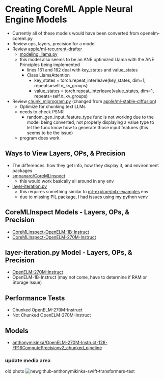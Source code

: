 # Creating CoreML Apple Neural Engine Models
- Currently all of these models would have been converted from openelm-coreml.py
- Review ops, layers, precision for a model
- Review [apple/ml-recurrent-drafter](https://github.com/apple/ml-recurrent-drafter)
  - [modeling_llama.py](https://github.com/apple/ml-recurrent-drafter/blob/main/recurrent_drafting/modeling_llama.py)
  - this model also seems to be an ANE optimized Llama with the ANE Principles being implemented
    - lines 161 and 162 deal with key_states and value_states
    - Class LlamaAttention
      - key_states = torch.repeat_interleave(key_states, dim=1, repeats=self.n_kv_groups)
      - value_states = torch.repeat_interleave(value_states, dim=1, repeats=self.n_kv_groups)
- Review [chunk_mlprogram.py](https://github.com/antmikinka/swift-transformers-test/blob/main/chunk_mlprogram.py) (changed from [apple/ml-stable-diffusion](https://github.com/apple/ml-stable-diffusion/blob/main/python_coreml_stable_diffusion/chunk_mlprogram.py))
	- Optimize for chunking text LLMs
	- needs to check PSNR 
		- random_gen_input_feature_type func is not working due to the model being converted, not properly displaying a value type to let the func know how to generate those input features (this seems to be the issue)
	- program does work




## Ways to View Layers, OPs, & Precision
- The differences: how they get info, how they display it, and environment packages
- [smpanaro/CoreMLInspect](https://github.com/smpanaro/CoreMLInspect)
	- this would work basically all around in any env
- [layer-iteration.py](https://github.com/antmikinka/swift-transformers-test/blob/main/layer-iteration.py)
	- this requires something similar to [ml-explore/mlx-examples](https://github.com/ml-explore/mlx-examples) env 
	- due to missing PIL package, I had issues using my python venv


  
## CoreMLInspect Models - Layers, OPs, & Precision
- [CoreMLInspect-OpenELM-1B-Instruct](https://github.com/antmikinka/swift-transformers-test/blob/main/CoreMLInspect-OpenELM-1B-Instruct-Compiled-Model-CPU-NE.txt)
- [CoreMLInspect-OpenELM-270M-Instruct](https://github.com/antmikinka/swift-transformers-test/blob/main/CoreMLInspect-OpenELM-270M-Instruct-Compiled-Model-CPU-NE.txt)



  
## layer-iteration.py Model - Layers, OPs, & Precision
- [OpenELM-270M-Instruct](https://github.com/antmikinka/swift-transformers-test/blob/main/OpenELM-270M-Instruct-128-FP16ComputePrecisoinv2.txt)
- OpenELM-1B-Instruct (may not come, have to determine if RAM or Storage Issue)




## Performance Tests
- Chunked OpenELM-270M-Instruct
- Not Chunked OpenELM-270M-Instruct



## Models
- [anthonymikinka/OpenELM-270M-Instruct-128-FP16ComputePrecisionv2_chunked_pipeline](https://huggingface.co/anthonymikinka/OpenELM-270M-Instruct-128-FP16ComputePrecisionv2_chunked_pipeline/tree/main)


### update media area
old photo
![newgithub-anthonymikinka-swift-transformers-test](https://github.com/antmikinka/swift-transformers-test/assets/67480807/05282faf-88f7-450b-a10b-0d87a261e894)
